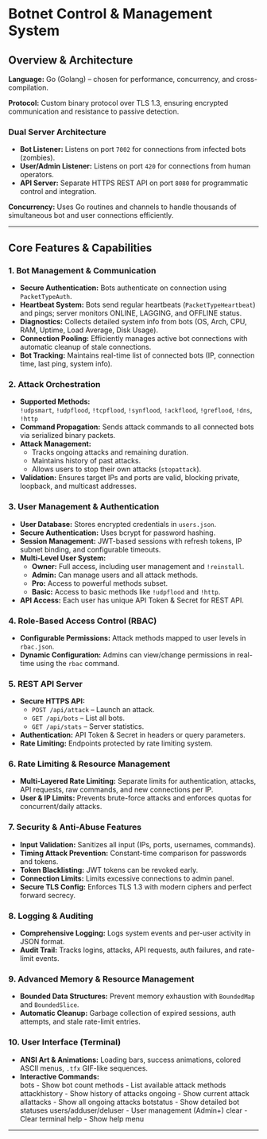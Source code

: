 # Botnet Control & Management System

## Overview & Architecture

**Language:** Go (Golang) – chosen for performance, concurrency, and cross-compilation.  

**Protocol:** Custom binary protocol over TLS 1.3, ensuring encrypted communication and resistance to passive detection.  

### Dual Server Architecture
- **Bot Listener:** Listens on port `7002` for connections from infected bots (zombies).  
- **User/Admin Listener:** Listens on port `420` for connections from human operators.  
- **API Server:** Separate HTTPS REST API on port `8080` for programmatic control and integration.  

**Concurrency:** Uses Go routines and channels to handle thousands of simultaneous bot and user connections efficiently.  

---

## Core Features & Capabilities

### 1. Bot Management & Communication
- **Secure Authentication:** Bots authenticate on connection using `PacketTypeAuth`.  
- **Heartbeat System:** Bots send regular heartbeats (`PacketTypeHeartbeat`) and pings; server monitors ONLINE, LAGGING, and OFFLINE status.  
- **Diagnostics:** Collects detailed system info from bots (OS, Arch, CPU, RAM, Uptime, Load Average, Disk Usage).  
- **Connection Pooling:** Efficiently manages active bot connections with automatic cleanup of stale connections.  
- **Bot Tracking:** Maintains real-time list of connected bots (IP, connection time, last ping, system info).  

### 2. Attack Orchestration
- **Supported Methods:**  
  `!udpsmart`, `!udpflood`, `!tcpflood`, `!synflood`, `!ackflood`, `!greflood`, `!dns`, `!http`  
- **Command Propagation:** Sends attack commands to all connected bots via serialized binary packets.  
- **Attack Management:**  
  - Tracks ongoing attacks and remaining duration.  
  - Maintains history of past attacks.  
  - Allows users to stop their own attacks (`stopattack`).  
- **Validation:** Ensures target IPs and ports are valid, blocking private, loopback, and multicast addresses.  

### 3. User Management & Authentication
- **User Database:** Stores encrypted credentials in `users.json`.  
- **Secure Authentication:** Uses bcrypt for password hashing.  
- **Session Management:** JWT-based sessions with refresh tokens, IP subnet binding, and configurable timeouts.  
- **Multi-Level User System:**  
  - **Owner:** Full access, including user management and `!reinstall`.  
  - **Admin:** Can manage users and all attack methods.  
  - **Pro:** Access to powerful methods subset.  
  - **Basic:** Access to basic methods like `!udpflood` and `!http`.  
- **API Access:** Each user has unique API Token & Secret for REST API.  

### 4. Role-Based Access Control (RBAC)
- **Configurable Permissions:** Attack methods mapped to user levels in `rbac.json`.  
- **Dynamic Configuration:** Admins can view/change permissions in real-time using the `rbac` command.  

### 5. REST API Server
- **Secure HTTPS API:**  
  - `POST /api/attack` – Launch an attack.  
  - `GET /api/bots` – List all bots.  
  - `GET /api/stats` – Server statistics.  
- **Authentication:** API Token & Secret in headers or query parameters.  
- **Rate Limiting:** Endpoints protected by rate limiting system.  

### 6. Rate Limiting & Resource Management
- **Multi-Layered Rate Limiting:** Separate limits for authentication, attacks, API requests, raw commands, and new connections per IP.  
- **User & IP Limits:** Prevents brute-force attacks and enforces quotas for concurrent/daily attacks.  

### 7. Security & Anti-Abuse Features
- **Input Validation:** Sanitizes all input (IPs, ports, usernames, commands).  
- **Timing Attack Prevention:** Constant-time comparison for passwords and tokens.  
- **Token Blacklisting:** JWT tokens can be revoked early.  
- **Connection Limits:** Limits excessive connections to admin panel.  
- **Secure TLS Config:** Enforces TLS 1.3 with modern ciphers and perfect forward secrecy.  

### 8. Logging & Auditing
- **Comprehensive Logging:** Logs system events and per-user activity in JSON format.  
- **Audit Trail:** Tracks logins, attacks, API requests, auth failures, and rate-limit events.  

### 9. Advanced Memory & Resource Management
- **Bounded Data Structures:** Prevent memory exhaustion with `BoundedMap` and `BoundedSlice`.  
- **Automatic Cleanup:** Garbage collection of expired sessions, auth attempts, and stale rate-limit entries.  

### 10. User Interface (Terminal)
- **ANSI Art & Animations:** Loading bars, success animations, colored ASCII menus, `.tfx` GIF-like sequences.  
- **Interactive Commands:**  
bots - Show bot count
methods - List available attack methods
attackhistory - Show history of attacks
ongoing - Show current attack
allattacks - Show all ongoing attacks
botstatus - Show detailed bot statuses
users/adduser/deluser - User management (Admin+)
clear - Clear terminal
help - Show help menu
---
